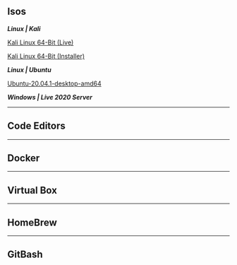 ## Isos

**_Linux | Kali_**

[Kali Linux 64-Bit (Live)](https://cdimage.kali.org/kali-2020.3/kali-linux-2020.3-live-amd64.iso)

[Kali Linux 64-Bit (Installer)](https://cdimage.kali.org/kali-2020.3/kali-linux-2020.3-installer-amd64.iso)

**_Linux | Ubuntu_**

[Ubuntu-20.04.1-desktop-amd64](https://releases.ubuntu.com/20.04.1/ubuntu-20.04.1-desktop-amd64.iso)

**_Windows | Live 2020 Server_**

---

## Code Editors

---

## Docker

---

## Virtual Box

---

## HomeBrew

---

## GitBash
